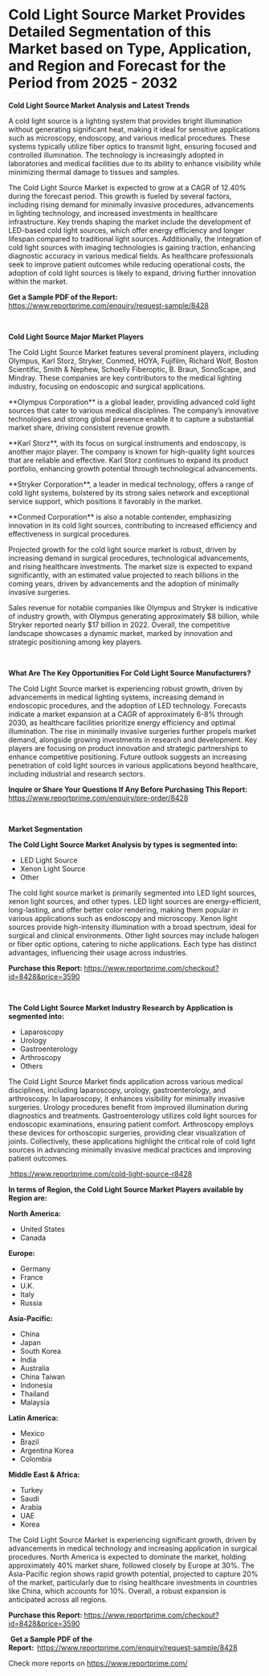 <p><h1>Cold Light Source Market Provides Detailed Segmentation of this Market based on Type, Application, and Region and Forecast for the Period from 2025 - 2032</h1></p><p><strong>Cold Light Source Market Analysis and Latest Trends</strong></p>
<p><p>A cold light source is a lighting system that provides bright illumination without generating significant heat, making it ideal for sensitive applications such as microscopy, endoscopy, and various medical procedures. These systems typically utilize fiber optics to transmit light, ensuring focused and controlled illumination. The technology is increasingly adopted in laboratories and medical facilities due to its ability to enhance visibility while minimizing thermal damage to tissues and samples.</p><p>The Cold Light Source Market is expected to grow at a CAGR of 12.40% during the forecast period. This growth is fueled by several factors, including rising demand for minimally invasive procedures, advancements in lighting technology, and increased investments in healthcare infrastructure. Key trends shaping the market include the development of LED-based cold light sources, which offer energy efficiency and longer lifespan compared to traditional light sources. Additionally, the integration of cold light sources with imaging technologies is gaining traction, enhancing diagnostic accuracy in various medical fields. As healthcare professionals seek to improve patient outcomes while reducing operational costs, the adoption of cold light sources is likely to expand, driving further innovation within the market.</p></p>
<p><strong>Get a Sample PDF of the Report:&nbsp;</strong> <a href="https://www.reportprime.com/enquiry/request-sample/8428?utm_campaign=2481&utm_medium=2&utm_source=Github&utm_content=ia&utm_term=19032025&utm_id=cold-light-source">https://www.reportprime.com/enquiry/request-sample/8428</a></p>
<p>&nbsp;</p>
<p><strong>Cold Light Source Major Market Players</strong></p>
<p><p>The Cold Light Source Market features several prominent players, including Olympus, Karl Storz, Stryker, Conmed, HOYA, Fujifilm, Richard Wolf, Boston Scientific, Smith & Nephew, Schoelly Fiberoptic, B. Braun, SonoScape, and Mindray. These companies are key contributors to the medical lighting industry, focusing on endoscopic and surgical applications.</p><p>**Olympus Corporation** is a global leader, providing advanced cold light sources that cater to various medical disciplines. The company’s innovative technologies and strong global presence enable it to capture a substantial market share, driving consistent revenue growth. </p><p>**Karl Storz**, with its focus on surgical instruments and endoscopy, is another major player. The company is known for high-quality light sources that are reliable and effective. Karl Storz continues to expand its product portfolio, enhancing growth potential through technological advancements.</p><p>**Stryker Corporation**, a leader in medical technology, offers a range of cold light systems, bolstered by its strong sales network and exceptional service support, which positions it favorably in the market. </p><p>**Conmed Corporation** is also a notable contender, emphasizing innovation in its cold light sources, contributing to increased efficiency and effectiveness in surgical procedures.</p><p>Projected growth for the cold light source market is robust, driven by increasing demand in surgical procedures, technological advancements, and rising healthcare investments. The market size is expected to expand significantly, with an estimated value projected to reach billions in the coming years, driven by advancements and the adoption of minimally invasive surgeries.</p><p>Sales revenue for notable companies like Olympus and Stryker is indicative of industry growth, with Olympus generating approximately $8 billion, while Stryker reported nearly $17 billion in 2022. Overall, the competitive landscape showcases a dynamic market, marked by innovation and strategic positioning among key players.</p></p>
<p>&nbsp;</p>
<p><strong>What Are The Key Opportunities For Cold Light Source Manufacturers?</strong></p>
<p><p>The Cold Light Source market is experiencing robust growth, driven by advancements in medical lighting systems, increasing demand in endoscopic procedures, and the adoption of LED technology. Forecasts indicate a market expansion at a CAGR of approximately 6-8% through 2030, as healthcare facilities prioritize energy efficiency and optimal illumination. The rise in minimally invasive surgeries further propels market demand, alongside growing investments in research and development. Key players are focusing on product innovation and strategic partnerships to enhance competitive positioning. Future outlook suggests an increasing penetration of cold light sources in various applications beyond healthcare, including industrial and research sectors.</p></p>
<p><strong>Inquire or Share Your Questions If Any Before Purchasing This Report:</strong> <a href="https://www.reportprime.com/enquiry/pre-order/8428?utm_campaign=2481&utm_medium=2&utm_source=Github&utm_content=ia&utm_term=19032025&utm_id=cold-light-source">https://www.reportprime.com/enquiry/pre-order/8428</a></p>
<p>&nbsp;</p>
<p><strong>Market Segmentation</strong></p>
<p><strong>The Cold Light Source Market Analysis by types is segmented into:</strong></p>
<p><ul><li>LED Light Source</li><li>Xenon Light Source</li><li>Other</li></ul></p>
<p><p>The cold light source market is primarily segmented into LED light sources, xenon light sources, and other types. LED light sources are energy-efficient, long-lasting, and offer better color rendering, making them popular in various applications such as endoscopy and microscopy. Xenon light sources provide high-intensity illumination with a broad spectrum, ideal for surgical and clinical environments. Other light sources may include halogen or fiber optic options, catering to niche applications. Each type has distinct advantages, influencing their usage across industries.</p></p>
<p><strong>Purchase this Report:&nbsp;</strong><a href="https://www.reportprime.com/checkout?id=8428&price=3590&utm_campaign=2481&utm_medium=2&utm_source=Github&utm_content=ia&utm_term=19032025&utm_id=cold-light-source">https://www.reportprime.com/checkout?id=8428&price=3590</a></p>
<p>&nbsp;</p>
<p><strong>The Cold Light Source Market Industry Research by Application is segmented into:</strong></p>
<p><ul><li>Laparoscopy</li><li>Urology</li><li>Gastroenterology</li><li>Arthroscopy</li><li>Others</li></ul></p>
<p><p>The Cold Light Source Market finds application across various medical disciplines, including laparoscopy, urology, gastroenterology, and arthroscopy. In laparoscopy, it enhances visibility for minimally invasive surgeries. Urology procedures benefit from improved illumination during diagnostics and treatments. Gastroenterology utilizes cold light sources for endoscopic examinations, ensuring patient comfort. Arthroscopy employs these devices for orthoscopic surgeries, providing clear visualization of joints. Collectively, these applications highlight the critical role of cold light sources in advancing minimally invasive medical practices and improving patient outcomes.</p></p>
<p><a href="https://www.reportprime.com/cold-light-source-r8428?utm_campaign=2481&utm_medium=2&utm_source=Github&utm_content=ia&utm_term=19032025&utm_id=cold-light-source">&nbsp;https://www.reportprime.com/cold-light-source-r8428</a></p>
<p><strong>In terms of Region, the Cold Light Source Market Players available by Region are:</strong></p>
<p>
    <p> <strong> North America: </strong>
        <ul>
            <li>United States</li>
            <li>Canada</li>
        </ul>
        </p> 
    <p> <strong> Europe: </strong>
        <ul>
            <li>Germany</li>
            <li>France</li>
            <li>U.K.</li>
            <li>Italy</li>
            <li>Russia</li>
        </ul>
        </p> 
    <p> <strong> Asia-Pacific: </strong>
        <ul>
            <li>China</li>
            <li>Japan</li>
            <li>South Korea</li>
            <li>India</li>
            <li>Australia</li>
            <li>China Taiwan</li>
            <li>Indonesia</li>
            <li>Thailand</li>
            <li>Malaysia</li>
        </ul>
        </p> 
    <p> <strong> Latin America: </strong>
        <ul>
            <li>Mexico</li>
            <li>Brazil</li>
            <li>Argentina Korea</li>
            <li>Colombia</li>
        </ul>
        </p> 
    <p> <strong> Middle East & Africa: </strong>
        <ul>
            <li>Turkey</li>
            <li>Saudi</li>
            <li>Arabia</li>
            <li>UAE</li>
            <li>Korea</li>
        </ul>
    </p>
    </p>
<p><p>The Cold Light Source Market is experiencing significant growth, driven by advancements in medical technology and increasing application in surgical procedures. North America is expected to dominate the market, holding approximately 40% market share, followed closely by Europe at 30%. The Asia-Pacific region shows rapid growth potential, projected to capture 20% of the market, particularly due to rising healthcare investments in countries like China, which accounts for 10%. Overall, a robust expansion is anticipated across all regions.</p></p>
<p><strong>Purchase this Report: </strong><a href="https://www.reportprime.com/checkout?id=8428&price=3590&utm_campaign=2481&utm_medium=2&utm_source=Github&utm_content=ia&utm_term=19032025&utm_id=cold-light-source">https://www.reportprime.com/checkout?id=8428&price=3590</a></p>
<p>&nbsp;<strong>Get a Sample PDF of the Report:&nbsp;&nbsp;</strong><a href="https://www.reportprime.com/enquiry/request-sample/8428?utm_campaign=2481&utm_medium=2&utm_source=Github&utm_content=ia&utm_term=19032025&utm_id=cold-light-source">https://www.reportprime.com/enquiry/request-sample/8428</a></p>
<p><strong></strong></p>
<p>Check more reports on <a href="https://www.reportprime.com/?utm_campaign=2481&utm_medium=2&utm_source=Github&utm_content=ia&utm_term=19032025&utm_id=cold-light-source">https://www.reportprime.com/</a></p>